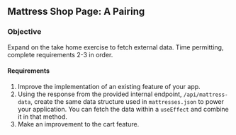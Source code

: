 ## Mattress Shop Page: A Pairing

### Objective
Expand on the take home exercise to fetch external data. Time permitting, complete requirements 2-3 in order.

#### Requirements
1. Improve the implementation of an existing feature of your app.
2. Using the response from the provided internal endpoint, `/api/mattress-data`, create the same data structure used in `mattresses.json` to power your application. You can fetch the data within a `useEffect` and combine it in that method. 
3. Make an improvement to the cart feature.
